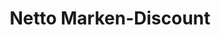 ---
title: "Netto Marken-Discount"
url: /ruedersdorf-bei-berlin/netto-marken-discount-muehlenstrasse/
shop: Supermarkt
---